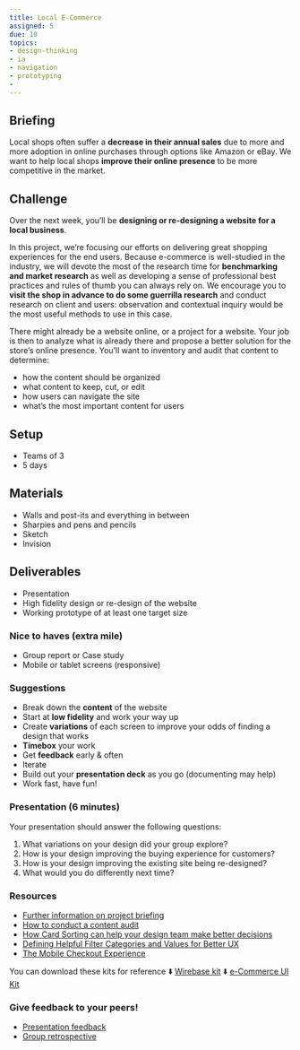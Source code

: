 ```yaml
---
title: Local E-Commerce
assigned: 5
due: 10
topics:
- design-thinking
- ia
- navigation
- prototyping
- 
---
```


## Briefing
Local shops often suffer a **decrease in their annual sales** due to more and more adoption in online purchases through options like Amazon or eBay. We want to help local shops **improve their online presence** to be more competitive in the market. 

## Challenge
Over the next week, you’ll be **designing or re-designing a website for a local business**.

In this project, we’re focusing our efforts on delivering great shopping experiences for the end users. Because e-commerce is well-studied in the industry, we will devote the most of the research time for **benchmarking and market research** as well as developing a sense of professional best practices and rules of thumb you can always rely on. We encourage you to **visit the shop in advance to do some guerrilla research** and conduct research on client and users: observation and contextual inquiry would be the most useful methods to use in this case.

There might already be a website online, or a project for a website. Your job is then to analyze what is already there and propose a better solution for the store’s online presence.
You’ll want to inventory and audit that content to determine:

- how the content should be organized
- what content to keep, cut, or edit
- how users can navigate the site
- what’s the most important content for users

## Setup
- Teams of 3
- 5 days

## Materials
- Walls and post-its and everything in between
- Sharpies and pens and pencils
- Sketch
- Invision

## Deliverables
- Presentation
- High fidelity design or re-design of the website
- Working prototype of at least one target size

### Nice to haves (extra mile)
- Group report or Case study 
- Mobile or tablet screens (responsive)

### Suggestions
- Break down the **content** of the website
- Start at **low fidelity** and work your way up
- Create **variations** of each screen to improve your odds of finding a design that works
- **Timebox** your work
- Get **feedback** early & often
- Iterate
- Build out your **presentation deck** as you go (documenting may help)
- Work fast, have fun!

### Presentation (6 minutes)
Your presentation should answer the following questions:

1. What variations on your design did your group explore?
2. How is your design improving the buying experience for customers?
3. How is your design improving the existing site being re-designed?
4. What would you do differently next time?

### Resources
- [Further information on project briefing](http://materials.ironhack.com/s/B13_Gmka7)
- [How to conduct a content audit](https://uxmastery.com/how-to-conduct-a-content-audit/)
- [How Card Sorting can help your design team make better decisions](https://medium.muz.li/how-card-sorting-can-help-your-design-team-make-better-decisions-86c0456ed02c)
- [Defining Helpful Filter Categories and Values for Better UX](https://www.nngroup.com/articles/filter-categories-values)
- [The Mobile Checkout Experience](https://www.nngroup.com/articles/mobile-checkout-ux/)

You can download these kits for reference
⬇️ [Wirebase kit](https://s3-eu-west-1.amazonaws.com/ih-uxui-resources/wirebase.sketch)
⬇️ [e-Commerce UI Kit](https://s3-eu-west-1.amazonaws.com/ih-uxui-resources/fashion_e-commerce_UIKit.sketch)

### Give feedback to your peers!
- [Presentation feedback](https://drive.google.com/drive/u/2/folders/1bHpX701sjIdgCYis4T5matW4OBYquLxY)
- [Group retrospective](https://drive.google.com/drive/u/2/folders/1zt7u5MYLNAqXHDQ8yPnrd5jlx-YvLRLX)
